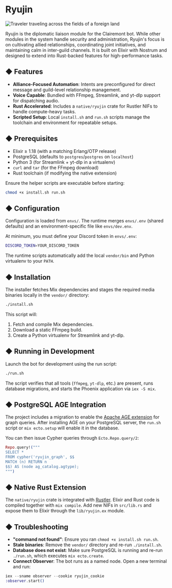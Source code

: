 # Ryujin

![Traveler traveling across the fields of a foreign land](https://i.pinimg.com/736x/66/ae/1c/66ae1c45850b48307a8927b25cabd976.jpg)

Ryujin is the diplomatic liaison module for the Clairemont bot. While other modules in the system handle security and administration, Ryujin's focus is on cultivating allied relationships, coordinating joint initiatives, and maintaining calm in inter-guild channels. It is built on Elixir with Nostrum and designed to extend into Rust-backed features for high-performance tasks.

## ◆ Features

- **Alliance-Focused Automation**: Intents are preconfigured for direct message and guild-level relationship management.
- **Voice Capable**: Bundled with FFmpeg, Streamlink, and yt-dlp support for dispatching audio.
- **Rust Accelerated**: Includes a `native/ryujin` crate for Rustler NIFs to handle compute-heavy tasks.
- **Scripted Setup**: Local `install.sh` and `run.sh` scripts manage the toolchain and environment for repeatable setups.

## ◆ Prerequisites

- Elixir ≥ 1.18 (with a matching Erlang/OTP release)
- PostgreSQL (defaults to `postgres`/`postgres` on `localhost`)
- Python 3 (for Streamlink + yt-dlp in a virtualenv)
- `curl` and `tar` (for the FFmpeg download)
- Rust toolchain (if modifying the native extension)

Ensure the helper scripts are executable before starting:

```bash
chmod +x install.sh run.sh
```

## ◆ Configuration

Configuration is loaded from `envs/`. The runtime merges `envs/.env` (shared defaults) and an environment-specific file like `envs/dev.env`.

At minimum, you must define your Discord token in `envs/.env`:

```bash
DISCORD_TOKEN=YOUR_DISCORD_TOKEN
```

The runtime scripts automatically add the local `vendor/bin` and Python virtualenv to your `PATH`.

## ◆ Installation

The installer fetches Mix dependencies and stages the required media binaries locally in the `vendor/` directory:

```bash
./install.sh
```

This script will:

1. Fetch and compile Mix dependencies.
2. Download a static FFmpeg build.
3. Create a Python virtualenv for Streamlink and yt-dlp.

## ◆ Running in Development

Launch the bot for development using the run script:

```bash
./run.sh
```

The script verifies that all tools (`ffmpeg`, `yt-dlp`, etc.) are present, runs database migrations, and starts the Phoenix application via `iex -S mix`.

## ◆ PostgreSQL AGE Integration

The project includes a migration to enable the [Apache AGE extension](https://github.com/apache/age) for graph queries. After installing AGE on your PostgreSQL server, the `run.sh` script or `mix ecto.setup` will enable it in the database.

You can then issue Cypher queries through `Ecto.Repo.query/2`:

```elixir
Repo.query!("""
SELECT *
FROM cypher('ryujin_graph', $$
MATCH (n) RETURN n
$$) AS (node ag_catalog.agtype);
""")
```

## ◆ Native Rust Extension

The `native/ryujin` crate is integrated with [Rustler](https://github.com/rusterlium/rustler). Elixir and Rust code is compiled together with `mix compile`. Add new NIFs in `src/lib.rs` and expose them to Elixir through the `lib/ryujin.ex` module.

## ◆ Troubleshooting

- **"command not found"**: Ensure you ran `chmod +x install.sh run.sh`.
- **Stale binaries**: Remove the `vendor/` directory and re-run `./install.sh`.
- **Database does not exist**: Make sure PostgreSQL is running and re-run `./run.sh`, which executes `mix ecto.create`.
- **Connect Observer**: The bot runs as a named node. Open a new terminal and run:

```elixir
iex --sname observer --cookie ryujin_cookie
:observer.start()
```
